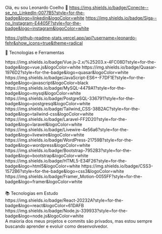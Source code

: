 Olá, eu sou Leonardo Coelho 👋
https://img.shields.io/badge/Conecte--se_no_LinkedIn-0077B5?style=for-the-badge&logo=linkedin&logoColor=white
https://img.shields.io/badge/Siga--no_Instagram-E4405F?style=for-the-badge&logo=instagram&logoColor=white

https://github-readme-stats.vercel.app/api?username=leonardo-fehr&show_icons=true&theme=radical

💼 Tecnologias e Ferramentas
<div style="display: flex; flex-wrap: wrap; gap: 10px; margin-bottom: 20px;">
https://img.shields.io/badge/Vue.js-2.x/%25203.x-4FC08D?style=for-the-badge&logo=vue.js&logoColor=white
https://img.shields.io/badge/Quasar-1976D2?style=for-the-badge&logo=quasar&logoColor=white
https://img.shields.io/badge/JavaScript-ES6+-F7DF1E?style=for-the-badge&logo=javascript&logoColor=black
https://img.shields.io/badge/MySQL-4479A1?style=for-the-badge&logo=mysql&logoColor=white
https://img.shields.io/badge/PostgreSQL-336791?style=for-the-badge&logo=postgresql&logoColor=white
https://img.shields.io/badge/Tailwind_CSS-38B2AC?style=for-the-badge&logo=tailwind-css&logoColor=white
https://img.shields.io/badge/Laravel-FF2D20?style=for-the-badge&logo=laravel&logoColor=white
https://img.shields.io/badge/Livewire-4e56a6?style=for-the-badge&logo=livewire&logoColor=white
https://img.shields.io/badge/WordPress-21759B?style=for-the-badge&logo=wordpress&logoColor=white
https://img.shields.io/badge/Bootstrap-7952B3?style=for-the-badge&logo=bootstrap&logoColor=white
https://img.shields.io/badge/HTML5-E34F26?style=for-the-badge&logo=html5&logoColor=white
https://img.shields.io/badge/CSS3-1572B6?style=for-the-badge&logo=css3&logoColor=white
https://img.shields.io/badge/Framer_Motion-0055FF?style=for-the-badge&logo=framer&logoColor=white

</div>
📚 Tecnologias em Estudo
<div style="display: flex; gap: 10px;">
https://img.shields.io/badge/React-20232A?style=for-the-badge&logo=react&logoColor=61DAFB
https://img.shields.io/badge/Node.js-339933?style=for-the-badge&logo=node.js&logoColor=white

</div>
A maioria dos meus projetos e commits são privados, mas estou sempre buscando aprender e evoluir como desenvolvedor.

